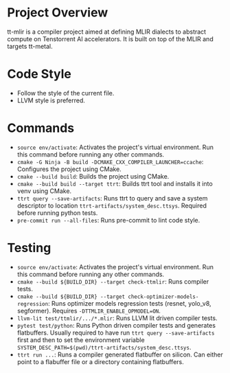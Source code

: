 # Project Overview
tt-mlir is a compiler project aimed at defining MLIR dialects to abstract
compute on Tenstorrent AI accelerators. It is built on top of the MLIR and
targets tt-metal.

# Code Style
- Follow the style of the current file.
- LLVM style is preferred.

# Commands
- `source env/activate`: Activates the project's virtual environment.  Run this
  command before running any other commands.
- `cmake -G Ninja -B build -DCMAKE_CXX_COMPILER_LAUNCHER=ccache`: Configures the
  project using CMake.
- `cmake --build build`: Builds the project using CMake.
- `cmake --build build --target ttrt`: Builds ttrt tool and installs it into venv
  using CMake.
- `ttrt query --save-artifacts`: Runs ttrt to query and save a system descriptor
  to location `ttrt-artifacts/system_desc.ttsys`.  Required before running
  python tests.
- `pre-commit run --all-files`: Runs pre-commit to lint code style.


# Testing
- `source env/activate`: Activates the project's virtual environment.  Run this
  command before running any other commands.
- `cmake --build ${BUILD_DIR} --target check-ttmlir`: Runs compiler tests.
- `cmake --build ${BUILD_DIR} --target check-optimizer-models-regression`: Runs optimizer models regression tests (resnet, yolo_v8, segformer). Requires `-DTTMLIR_ENABLE_OPMODEL=ON`.
- `llvm-lit test/ttmlir/.../*.mlir`: Runs LLVM lit driven compiler tests.
- `pytest test/python`: Runs Python driven compiler tests and generates flatbuffers.
  Usually required to have run `ttrt query --save-artifacts` first and then to
  set the environment variable `SYSTEM_DESC_PATH=$(pwd)/ttrt-artifacts/system_desc.ttsys`.
- `ttrt run ...`: Runs a compiler generated flatbuffer on silicon.  Can either
  point to a flabuffer file or a directory containing flatbuffers.
